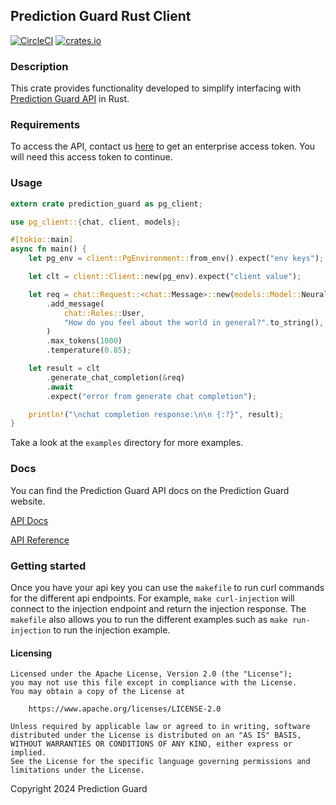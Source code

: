 ## Prediction Guard Rust Client

[![CircleCI](https://dl.circleci.com/status-badge/img/circleci/Cy6tWW4wpE69Ftb8vdTAN9/NrVgbqg2cCEGyBjGRJcNhf/tree/main.svg?style=svg)](https://dl.circleci.com/status-badge/redirect/circleci/Cy6tWW4wpE69Ftb8vdTAN9/NrVgbqg2cCEGyBjGRJcNhf/tree/main)
[![crates.io](https://img.shields.io/crates/v/prediction-guard.svg)](https://crates.io/crates/prediction-guard)

### Description

This crate provides functionality developed to simplify interfacing
with [Prediction Guard API](https://www.predictionguard.com/) in Rust.

### Requirements

To access the API, contact us [here](https://www.predictionguard.com/getting-started) to get an enterprise access token.
You will need this access token to continue.

### Usage

```rust
extern crate prediction_guard as pg_client;

use pg_client::{chat, client, models};

#[tokio::main]
async fn main() {
    let pg_env = client::PgEnvironment::from_env().expect("env keys");

    let clt = client::Client::new(pg_env).expect("client value");

    let req = chat::Request::<chat::Message>::new(models::Model::NeuralChat7B)
        .add_message(
            chat::Roles::User,
            "How do you feel about the world in general?".to_string(),
        )
        .max_tokens(1000)
        .temperature(0.85);

    let result = clt
        .generate_chat_completion(&req)
        .await
        .expect("error from generate chat completion");

    println!("\nchat completion response:\n\n {:?}", result);
}
```

Take a look at the `examples` directory for more examples.

### Docs

You can find the Prediction Guard API docs on the Prediction Guard website.

[API Docs](https://docs.predictionguard.com/docs/getting-started/welcome)

[API Reference](https://docs.predictionguard.com/api-reference/api-reference/check-api-health)

### Getting started

Once you have your api key you can use the `makefile` to run curl commands
for the different api endpoints. For example, `make curl-injection` will connect to
the injection endpoint and return the injection response. The `makefile` also allows you to run the different examples
such as `make run-injection` to run the injection example.

#### Licensing

```
Licensed under the Apache License, Version 2.0 (the "License");
you may not use this file except in compliance with the License.
You may obtain a copy of the License at

    https://www.apache.org/licenses/LICENSE-2.0

Unless required by applicable law or agreed to in writing, software
distributed under the License is distributed on an "AS IS" BASIS,
WITHOUT WARRANTIES OR CONDITIONS OF ANY KIND, either express or implied.
See the License for the specific language governing permissions and
limitations under the License.
```

Copyright 2024 Prediction Guard
